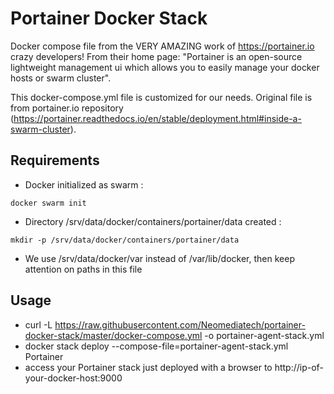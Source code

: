 # Portainer Docker Stack
Docker compose file from the VERY AMAZING work of https://portainer.io crazy developers!
From their home page: "Portainer is an open-source lightweight management ui which allows you to easily manage your docker hosts or swarm cluster".

This docker-compose.yml file is customized for our needs. Original file is from portainer.io repository (https://portainer.readthedocs.io/en/stable/deployment.html#inside-a-swarm-cluster).

## Requirements
* Docker initialized as swarm :

`docker swarm init`
* Directory /srv/data/docker/containers/portainer/data created :

`mkdir -p /srv/data/docker/containers/portainer/data`
* We use /srv/data/docker/var instead of /var/lib/docker, then keep attention on paths in this file

## Usage
* curl -L https://raw.githubusercontent.com/Neomediatech/portainer-docker-stack/master/docker-compose.yml -o portainer-agent-stack.yml
* docker stack deploy --compose-file=portainer-agent-stack.yml Portainer
* access your Portainer stack just deployed with a browser to http://ip-of-your-docker-host:9000
